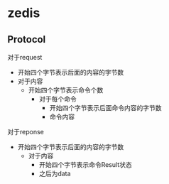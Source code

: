 # zedis

## Protocol

对于request

+ 开始四个字节表示后面的内容的字节数
+ 对于内容
  + 开始四个字节表示命令个数
    + 对于每个命令
      + 开始四个字节表示后面命令内容的字节数
      + 命令内容

对于reponse
+ 开始四个字节表示后面的内容的字节数
  + 对于内容
    + 开始四个字节表示命令Result状态
    + 之后为data